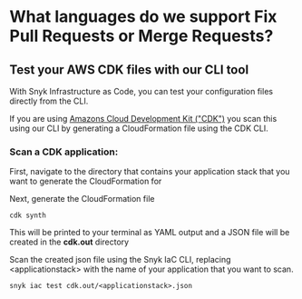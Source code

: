 # What languages do we support Fix Pull Requests or Merge Requests?

## Test your AWS CDK files with our CLI tool

With Snyk Infrastructure as Code, you can test your configuration files directly from the CLI.

If you are using [Amazons Cloud Development Kit \("CDK"\)](https://aws.amazon.com/cdk/) you scan this using our CLI by generating a CloudFormation file using the CDK CLI.

### Scan a CDK application:

First, navigate to the directory that contains your application stack that you want to generate the CloudFormation for

Next, generate the CloudFormation file

```text
cdk synth
```

This will be printed to your terminal as YAML output and a JSON file will be created in the **cdk.out** directory

Scan the created json file using the Snyk IaC CLI, replacing &lt;applicationstack&gt; with the name of your application that you want to scan.

```text
snyk iac test cdk.out/<applicationstack>.json
```

